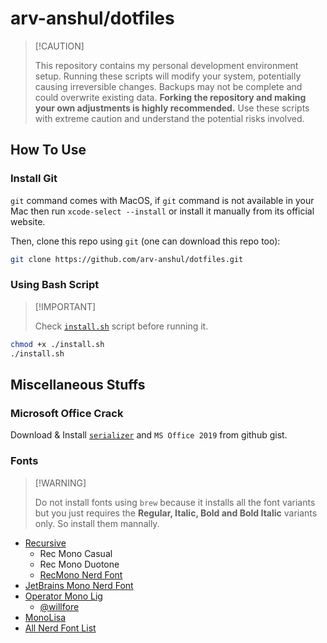 # arv-anshul/dotfiles

> \[!CAUTION\]
>
> This repository contains my personal development environment setup. Running these scripts will modify your system,
> potentially causing irreversible changes. Backups may not be complete and could overwrite existing data. **Forking the
> repository and making your own adjustments is highly recommended.** Use these scripts with extreme caution and
> understand the potential risks involved.

## How To Use

### Install Git

`git` command comes with MacOS, if `git` command is not available in your Mac then run `xcode-select --install` or
install it manually from its official website.

Then, clone this repo using `git` (one can download this repo too):

```bash
git clone https://github.com/arv-anshul/dotfiles.git
```

### Using Bash Script

> \[!IMPORTANT\]
>
> Check [`install.sh`](./install.sh) script before running it.

```bash
chmod +x ./install.sh
./install.sh
```

## Miscellaneous Stuffs

### Microsoft Office Crack

Download & Install [`serializer`](https://gist.github.com/zthxxx/9ddc171d00df98cbf8b4b0d8469ce90a) and `MS Office 2019`
from github gist.

### Fonts

> \[!WARNING\]
>
> Do not install fonts using `brew` because it installs all the font variants but you just requires the **Regular,
> Italic, Bold and Bold Italic** variants only. So install them mannally.

- [Recursive](https://github.com/arrowtype/recursive/releases/download/v1.085/ArrowType-Recursive-1.085.zip)
  - Rec Mono Casual
  - Rec Mono Duotone
  - [RecMono Nerd Font](https://github.com/ryanoasis/nerd-fonts/releases/download/v3.2.1/Recursive.zip)
- [JetBrains Mono Nerd Font](https://github.com/ryanoasis/nerd-fonts/releases/download/v3.2.1/JetBrainsMono.zip)
- [Operator Mono Lig](https://github.com/arv-anshul/dotfiles/tree/main/Fonts/OperatorMonoLig)
  - [@willfore](https://github.com/willfore/vscode_operator_mono_lig.git)
- [MonoLisa](Fonts/MonoLisa)
- [All Nerd Font List](https://www.nerdfonts.com/font-downloads)
